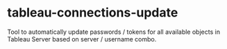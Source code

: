 # tableau-connections-update
Tool to automatically update passwords / tokens for all available objects in Tableau Server based on server / username combo.
